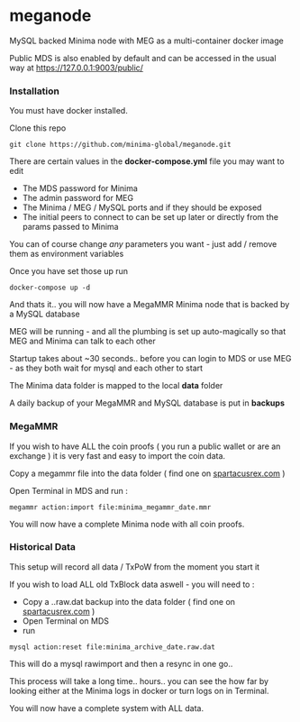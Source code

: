 # meganode

MySQL backed Minima node with MEG as a multi-container docker image

Public MDS is also enabled by default and can be accessed in the usual way at https://127.0.0.1:9003/public/

### Installation

You must have docker installed.

Clone this repo

```
git clone https://github.com/minima-global/meganode.git
```

There are certain values in the **docker-compose.yml** file you may want to edit

- The MDS password for Minima
- The admin password for MEG
- The Minima / MEG / MySQL ports and if they should be exposed
- The initial peers to connect to can be set up later or directly from the params passed to Minima

You can of course change _any_ parameters you want - just add / remove them as environment variables

Once you have set those up run

```
docker-compose up -d
```

And thats it.. you will now have a MegaMMR Minima node that is backed by a MySQL database

MEG will be running - and all the plumbing is set up auto-magically so that MEG and Minima can talk to each other

Startup takes about ~30 seconds.. before you can login to MDS or use MEG - as they both wait for mysql and each other to start

The Minima data folder is mapped to the local **data** folder

A daily backup of your MegaMMR and MySQL database is put in **backups**

### MegaMMR

If you wish to have ALL the coin proofs ( you run a public wallet or are an exchange ) it is very fast and easy to import the coin data.

Copy a megammr file into the data folder ( find one on [spartacusrex.com](https://spartacusrex.com) )

Open Terminal in MDS and run :

```
megammr action:import file:minima_megammr_date.mmr
```

You will now have a complete Minima node with all coin proofs.

### Historical Data

This setup will record all data / TxPoW from the moment you start it

If you wish to load ALL old TxBlock data aswell - you will need to :

- Copy a ..raw.dat backup into the data folder ( find one on [spartacusrex.com](https://spartacusrex.com) )
- Open Terminal on MDS
- run

```
mysql action:reset file:minima_archive_date.raw.dat
```

This will do a mysql rawimport and then a resync in one go..

This process will take a long time.. hours.. you can see the how far by looking either at the Minima logs in docker or turn logs on in Terminal.

You will now have a complete system with ALL data.
